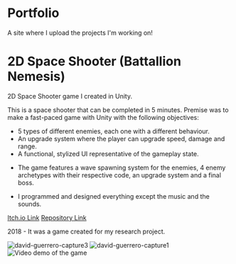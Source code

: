 # Portfolio
A site where I upload the projects I'm working on!

# 2D Space Shooter (Battallion Nemesis)

2D Space Shooter game I created in Unity.

This is a space shooter that can be completed in 5 minutes. Premise was to make a fast-paced game with Unity with the following objectives:

- 5 types of different enemies, each one with a different behaviour.
- An upgrade system where the player can upgrade speed, damage and range.
- A functional, stylized UI representative of the gameplay state.

* The game features a wave spawning system for the enemies, 4 enemy archetypes with their respective code, an upgrade system and a final boss.

* I programmed and designed everything except the music and the sounds.

[Itch.io Link](https://davidgf-dev.itch.io/battallion-nemesis)
[Repository Link](https://github.com/davidgfdev/BattallionNemesis)

2018 - It was a game created for my research project.

![david-guerrero-capture3](https://user-images.githubusercontent.com/85587392/218138479-959a5127-509f-4863-b575-310737d47645.jpg)
![david-guerrero-capture1](https://user-images.githubusercontent.com/85587392/218138489-c97b9877-7864-4a39-996b-aa9cb802095a.jpg)
![Video demo of the game](https://youtu.be/1LqIwT_s4ro)
